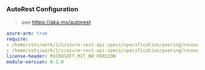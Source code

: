 ### AutoRest Configuration

> see https://aka.ms/autorest

``` yaml
azure-arm: true
require:
- /home/vsts/work/1/s/azure-rest-api-specs/specification/peering/resource-manager/readme.md
- /home/vsts/work/1/s/azure-rest-api-specs/specification/peering/resource-manager/readme.go.md
license-header: MICROSOFT_MIT_NO_VERSION
module-version: 0.1.0

```